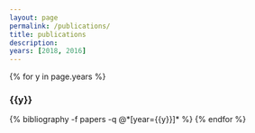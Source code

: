 ```yaml
---
layout: page
permalink: /publications/
title: publications
description: 
years: [2018, 2016]
---
```


{% for y in page.years %}
  <h3 class="year">{{y}}</h3>
  {% bibliography -f papers -q @*[year={{y}}]* %}
{% endfor %}
